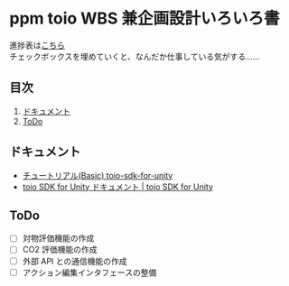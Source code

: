 # ppm toio WBS 兼企画設計いろいろ書<!-- omit in toc -->

進捗表は[こちら](https://docs.google.com/spreadsheets/d/1U639k4QWcusb2OYTR_0ER-CtmLVivnQl1xtwEm9VkqM/edit?usp=sharing)\
チェックボックスを埋めていくと、なんだか仕事している気がする……

## 目次<!-- omit in toc -->

1. [ドキュメント](#ドキュメント)
2. [ToDo](#todo)

## ドキュメント

-   [チュートリアル(Basic) toio-sdk-for-unity](https://github.com/morikatron/toio-sdk-for-unity/blob/main/docs/tutorials_basic.md)
-   [toio SDK for Unity ドキュメント | toio SDK for Unity](https://morikatron.github.io/toio-sdk-for-unity/docs/)

## ToDo

-   [ ] 対物評価機能の作成
-   [ ] CO2 評価機能の作成
-   [ ] 外部 API との通信機能の作成
-   [ ] アクション編集インタフェースの整備
